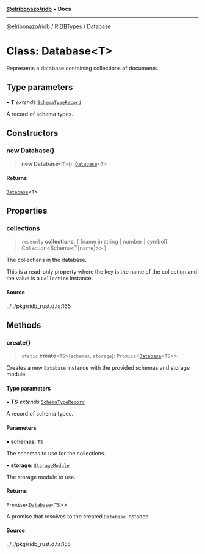 [**@elribonazo/ridb**](../../../README.md) • **Docs**

***

[@elribonazo/ridb](../../../README.md) / [RIDBTypes](../README.md) / Database

# Class: Database\<T\>

Represents a database containing collections of documents.

## Type parameters

• **T** *extends* [`SchemaTypeRecord`](../type-aliases/SchemaTypeRecord.md)

A record of schema types.

## Constructors

### new Database()

> **new Database**\<`T`\>(): [`Database`](Database.md)\<`T`\>

#### Returns

[`Database`](Database.md)\<`T`\>

## Properties

### collections

> `readonly` **collections**: \{ \[name in string \| number \| symbol\]: Collection\<Schema\<T\[name\]\>\> \}

The collections in the database.

This is a read-only property where the key is the name of the collection and the value is a `Collection` instance.

#### Source

../../pkg/ridb\_rust.d.ts:165

## Methods

### create()

> `static` **create**\<`TS`\>(`schemas`, `storage`): `Promise`\<[`Database`](Database.md)\<`TS`\>\>

Creates a new `Database` instance with the provided schemas and storage module.

#### Type parameters

• **TS** *extends* [`SchemaTypeRecord`](../type-aliases/SchemaTypeRecord.md)

A record of schema types.

#### Parameters

• **schemas**: `TS`

The schemas to use for the collections.

• **storage**: [`StorageModule`](../type-aliases/StorageModule.md)

The storage module to use.

#### Returns

`Promise`\<[`Database`](Database.md)\<`TS`\>\>

A promise that resolves to the created `Database` instance.

#### Source

../../pkg/ridb\_rust.d.ts:155

